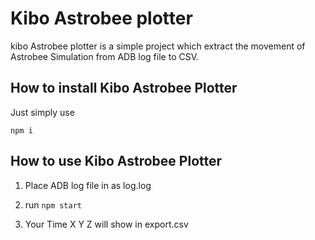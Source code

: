 # Kibo Astrobee plotter

kibo Astrobee plotter is a simple project which extract the movement of Astrobee Simulation from ADB log file to CSV.

## How to install Kibo Astrobee Plotter

Just simply use

`npm i`

## How to use Kibo Astrobee Plotter

1. Place ADB log file in as log.log

2. run  `npm start`

3. Your Time X Y Z will show in export.csv

